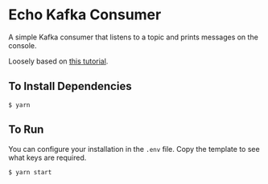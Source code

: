 # Echo Kafka Consumer

A simple Kafka consumer that listens to a topic and prints messages on the
console.

Loosely based on
[this tutorial](https://www.confluent.io/blog/getting-started-with-kafkajs/).

## To Install Dependencies

    $ yarn

## To Run

You can configure your installation in the `.env` file.  Copy the template to
see what keys are required.

    $ yarn start
